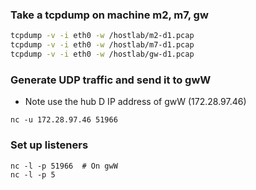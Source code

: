 ### Take a tcpdump on machine m2, m7, gw
``` bash
tcpdump -v -i eth0 -w /hostlab/m2-d1.pcap
tcpdump -v -i eth0 -w /hostlab/m7-d1.pcap
tcpdump -v -i eth0 -w /hostlab/gw-d1.pcap
```

### Generate UDP traffic and send it to gwW
- Note use the hub D IP address of gwW (172.28.97.46) 
``` 
nc -u 172.28.97.46 51966
```

### Set up listeners
```
nc -l -p 51966  # On gwW
nc -l -p 5

```

